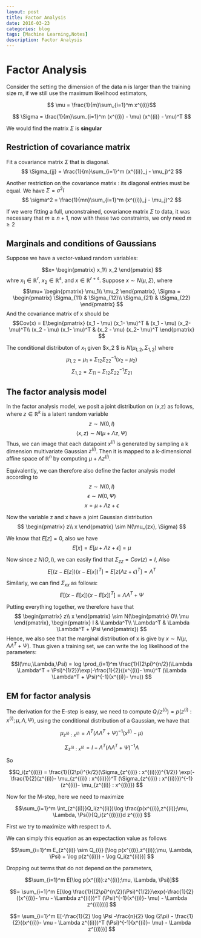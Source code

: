 ```yaml
---
layout: post
title: Factor Analysis
date: 2016-03-23
categories: blog
tags: [Machine Learning,Notes]
description: Factor Analysis
---
```

# Factor Analysis

Consider the setting the dimension of the data n is larger than the training size m, if we still use the maximum likelihood estimators,

$$ \mu = \frac{1}{m}\sum_{i=1}^m x^{(i)}$$

$$ \Sigma = \frac{1}{m}\sum_{i=1}^m (x^{(i)} - \mu) (x^{(i)} - \mu)^T $$

We would find the matrix $\Sigma$ is **singular**

## Restriction of covariance matrix

Fit a covariance matrix $\Sigma$ that is diagonal.
$$ \Sigma_{jj} = \frac{1}{m}\sum_{i=1}^m (x^{(i)}_j - \mu_j)^2  $$

Another restriction on the covariance matrix : its diagonal entries must be equal. We have $\Sigma = \sigma^2 I$
$$ \sigma^2 = \frac{1}{mn}\sum_{i=1}^m (x^{(i)}_j - \mu_j)^2  $$

If we were fitting a full, unconstrained, covariance matrix $\Sigma$ to data, it was necessary that $m \geq n+1$, now with these two constraints, we only need $m \geq 2$




## Marginals and conditions of Gaussians
Suppose we have a vector-valued random variables:

$$x= \begin{pmatrix}
x_1\\
x_2
\end{pmatrix} $$
whre $x_1 \in \mathbb{R}^r$, $x_2 \in \mathbb{R}^s$, and $x \in \mathbb{R}^{r+s}$. Suppose $x \sim N(\mu, \Sigma)$, where 
$$\mu= \begin{pmatrix}
\mu_1\\
\mu_2
\end{pmatrix}, \Sigma = \begin{pmatrix}
\Sigma_{11} & \Sigma_{12}\\
\Sigma_{21} & \Sigma_{22}
\end{pmatrix} $$
And the covariance matrix of x should be 
$$Cov(x) = E\begin{pmatrix}
(x_1 - \mu) (x_1- \mu)^T & (x_1 - \mu) (x_2- \mu)^T\\
(x_2 - \mu) (x_1- \mu)^T & (x_2 - \mu) (x_2- \mu)^T
\end{pmatrix} 
$$

The conditional distributon of $x_1$ given $x_2 $ is $N(\mu_{1,2}, \Sigma_{1,2})$
where
$$ \mu_{1,2} = \mu_1 + \Sigma_{12}\Sigma_{22}^{-1}(x_2 - \mu_2) $$
$$ \Sigma_{1,2} = \Sigma_{11} - \Sigma_{12} \Sigma_{22}^{-1} \Sigma_{21} $$


## The factor analysis model
In the factor analysis model, we posit a joint distribution on (x,z) as follows, where $z \in \mathbb{R}^k$ is a latent random variable
$$z \sim N(0,I)$$
$$(x,z) \sim N(\mu + \Lambda z, \Psi) $$
Thus, we can image that each datapoint $x^{(i)}$ is generated by sampling a k dimension multivariate Gaussian $z^{(i)}$. Then it is mapped to a k-dimensional affine space of $\mathbb{R}^n$ by computing $\mu + \Lambda z^{(i)}$.

Equivalently, we can therefore also define the factor analysis model according to
$$z \sim N(0,I)$$
$$\epsilon \sim N(0,\Psi)  $$
$$x = \mu + \Lambda z + \epsilon $$

Now the variable z and x have a joint Gaussian distribution
$$ \begin{pmatrix}
z\\
x
\end{pmatrix}  \sim N(\mu_{zx}, \Sigma)
$$

We know that $E[z] = 0$, also we have
$$E[x] = E[\mu + \Lambda z + \epsilon] = \mu
$$

Now since $z ~ N(O,I)$, we can easily find that $\Sigma_{zz} = Cov(z) = I$, Also
$$ E[(z- E[z]) (x- E[x])^T] = E[z(\Lambda z + \epsilon)^T ] = \Lambda^T$$

Similarly, we can find $\Sigma_{xx}$ as follows:
$$ E[(x- E[x]) (x- E[x])^T] = \Lambda \Lambda^T + \Psi  $$

Putting everything together, we therefore have that 
$$ \begin{pmatrix}
z\\
x
\end{pmatrix}  \sim N(\begin{pmatrix}
0\\
\mu
\end{pmatrix}, \begin{pmatrix}
I & \Lambda^T\\
\Lambda^T & \Lambda \Lambda^T + \Psi  
\end{pmatrix})
$$
Hence, we also see that the marginal distribution of x is give by $x \sim N(\mu, \Lambda \Lambda^T + \Psi )$. Thus given a training set, we can write the log likelihood of the parameters:

$$l(\mu,\Lambda,\Psi) = log \prod_{i=1}^m \frac{1}{(2\pi)^{n/2}(\Lambda \Lambda^T + \Psi)^{1/2}}\exp(-\frac{1}{2}((x^{(i)}- \mu)^T (\Lambda \Lambda^T + \Psi)^{-1}(x^{(i)}- \mu)) $$ 

## EM for factor analysis

The derivation for the E-step is easy, we need to compute $Q_i(z^{(i)}) = p(z^{(i)}:x^{(i)};\mu, \Lambda, \Psi)$, using the conditional distribution of a Gaussian, we have that


$$\mu_{z^{(i)} : x^{(i)}} = \Lambda^T (\Lambda \Lambda^T + \Psi)^{-1} (x^{(i)}- \mu)$$


$$\Sigma_{z^{(i)} : x^{(i)}} = I - \Lambda^T (\Lambda \Lambda^T + \Psi)^{-1} \Lambda$$

So 

$$Q_i(z^{(i)}) = \frac{1}{(2\pi)^{k/2}(\Sigma_{z^{(i)} : x^{(i)}})^{1/2}} \exp(-\frac{1}{2}(z^{(i)}- \mu_{z^{(i)} : x^{(i)}})^T (\Sigma_{z^{(i)} : x^{(i)}})^{-1}(z^{(i)}- \mu_{z^{(i)} : x^{(i)}})
$$


Now for the M-step, here we need to maximize

$$\sum_{i=1}^m \int_{z^{(i)}}Q_i(z^{(i)})\log \frac{p(x^{(i)},z^{(i)};\mu, \Lambda, \Psi)}{Q_i(z^{(i)})}d z^{(i)}
$$

First we try to maximize with respect to $\Lambda$. 

We can simply this equation as an expectaction value as follows

$$\sum_{i=1}^m E_{z^{(i)} \sim Q_{i}} [\log p(x^{(i)},z^{(i)};\mu, \Lambda, \Psi) + \log p(z^{(i)}) - \log Q_i(z^{(i)})] 
$$

Dropping out terms that do not depend on the parameters,

$$\sum_{i=1}^m E[\log p(x^{(i)}:z^{(i)};\mu, \Lambda, \Psi)]$$

$$= \sum_{i=1}^m E[\log \frac{1}{(2\pi)^{n/2}(\Psi)^{1/2}}\exp(-\frac{1}{2}((x^{(i)}- \mu - \Lambda z^{(i)})^T (\Psi)^{-1}(x^{(i)}- \mu) - \Lambda z^{(i)}))]
$$


$$= \sum_{i=1}^m E[-\frac{1}{2} \log \Psi -\frac{n}{2} \log (2\pi) - \frac{1}{2}((x^{(i)}- \mu - \Lambda z^{(i)})^T (\Psi)^{-1}(x^{(i)}- \mu) - \Lambda z^{(i)})]
$$

